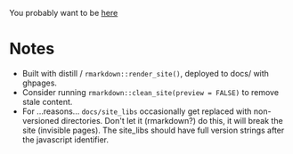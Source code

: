 You probably want to be [here](https://bst-urmc.github.io/bst430-fall2024-site/)

# Notes

*  Built with distill / `rmarkdown::render_site()`, deployed to docs/ with ghpages.
*  Consider running `rmarkdown::clean_site(preview = FALSE)` to remove stale content.
*  For ...reasons...  `docs/site_libs` occasionally get replaced with non-versioned directories.  Don't let it (rmarkdown?) do this, it will break the site (invisible pages). The site_libs should have full version strings after the javascript identifier.

